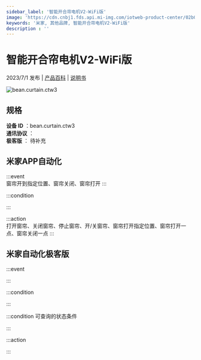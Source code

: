 ```yaml
---
sidebar_label: '智能开合帘电机V2-WiFi版'
image: 'https://cdn.cnbj1.fds.api.mi-img.com/iotweb-product-center/02b0fb41453dd7bb9be85c37bc855ea7_1687326386147.png?GalaxyAccessKeyId=AKVGLQWBOVIRQ3XLEW&Expires=9223372036854775807&Signature=wHKcnwspYft/b0YnWnOC+8lF/Tk='
keywords: '米家, 其他品牌, 智能开合帘电机V2-WiFi版'
description : ''
---
```

# 智能开合帘电机V2-WiFi版

2023/7/1 发布 | [产品百科](https://home.mi.com/webapp/content/baike/product/index.html?model=bean.curtain.ctw3/) | [说明书](https://home.mi.com/views/introduction.html?model=bean.curtain.ctw3&region=cn)

![bean.curtain.ctw3](https://cdn.cnbj1.fds.api.mi-img.com/iotweb-product-center/02b0fb41453dd7bb9be85c37bc855ea7_1687326386147.png?GalaxyAccessKeyId=AKVGLQWBOVIRQ3XLEW&Expires=9223372036854775807&Signature=wHKcnwspYft/b0YnWnOC+8lF/Tk=)

## 规格  
> 
**设备 ID** ：bean.curtain.ctw3  
**通讯协议** ：  
**极客版**  ： 待补充 


## 米家APP自动化  

:::event  
窗帘开到指定位置、窗帘关闭、窗帘打开
:::

:::condition  

:::

:::action   
打开窗帘、关闭窗帘、停止窗帘、开/关窗帘、窗帘打开指定位置、窗帘打开一点、窗帘关闭一点
:::

## 米家自动化极客版  

:::event  

:::

:::condition  

:::

:::condition 可查询的状态条件  

:::

:::action  

:::

        
